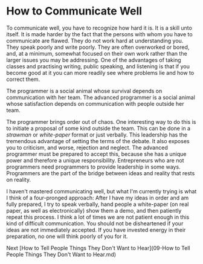 # How to Communicate Well

To communicate well, you have to recognize how hard it is. It is a skill unto itself. It is made harder by the fact that the persons with whom you have to communicate are flawed. They do not work hard at understanding you. They speak poorly and write poorly. They are often overworked or bored, and, at a minimum, somewhat focused on their own work rather than the larger issues you may be addressing. One of the advantages of taking classes and practising writing, public speaking, and listening is that if you become good at it you can more readily see where problems lie and how to correct them.

The programmer is a social animal whose survival depends on communication with her team. The advanced programmer is a social animal whose satisfaction depends on communication with people outside her team.

The programmer brings order out of chaos. One interesting way to do this is to initiate a proposal of some kind outside the team. This can be done in a *strawman* or *white-paper* format or just verbally. This leadership has the tremendous advantage of setting the terms of the debate. It also exposes you to criticism, and worse, rejection and neglect. The advanced programmer must be prepared to accept this, because she has a unique power and therefore a unique responsibility. Entrepreneurs who are not programmers need programmers to provide leadership in some ways. Programmers are the part of the bridge between ideas and reality that rests on reality.

I haven't mastered communicating well, but what I'm currently trying is what I think of a four-pronged approach: After I have my ideas in order and am fully prepared, I try to speak verbally, hand people a white-paper (on real paper, as well as electronically) show them a demo, and then patiently repeat this process. I think a lot of times we are not patient enough in this kind of difficult communication. You should not be disheartened if your ideas are not immediately accepted. If you have invested energy in their preparation, no one will think poorly of you for it.

Next [How to Tell People Things They Don't Want to Hear](09-How to Tell People Things They Don't Want to Hear.md)
